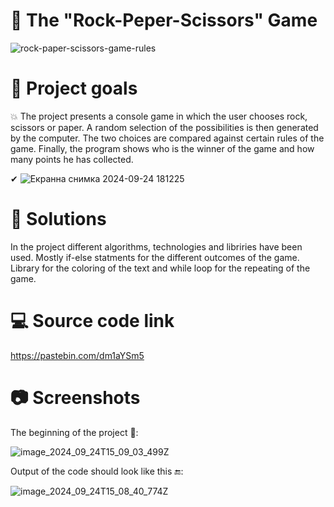 # 📎 The "Rock-Peper-Scissors" Game

![rock-paper-scissors-game-rules](https://github.com/user-attachments/assets/e0aa1d44-fbda-4565-ad3e-0179a57ee6fa)

# 📌 Project goals
💥 The project presents a console game in which the user chooses rock, scissors or paper. A random selection of the possibilities is then generated by the computer. The two choices are compared against certain rules of the game. Finally, the program shows who is the winner of the game and how many points he has collected. 

✔ ![Екранна снимка 2024-09-24 181225](https://github.com/user-attachments/assets/d0593186-5090-4a09-9510-9ddce9f4b67e)

# 📝 Solutions
In the project different algorithms, technologies and libriries have been used. Mostly if-else statments for the different outcomes of the game. Library for the coloring of the text and while loop for the repeating of the game.

# 💻 Source code link
https://pastebin.com/dm1aYSm5

# 📷 Screenshots
Тhe beginning of the project 🔰:

![image_2024_09_24T15_09_03_499Z](https://github.com/user-attachments/assets/cc17d7b4-33aa-41ed-a271-ba91d14dfb11)

Output of the code should look like this 🔚:

![image_2024_09_24T15_08_40_774Z](https://github.com/user-attachments/assets/5c7f8e16-c6f7-42a7-b799-6d1d3abee74b)


